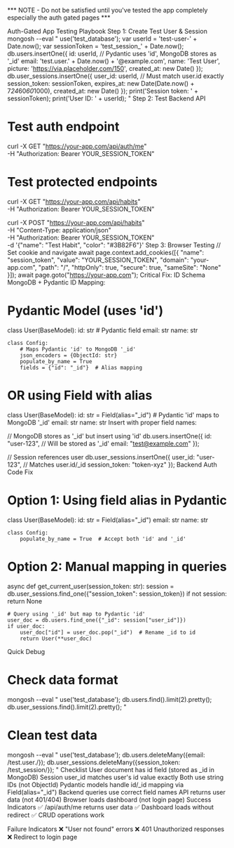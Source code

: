 *** NOTE -  Do not be satisfied until you've tested the app completely especially the auth gated pages ***

Auth-Gated App Testing Playbook
Step 1: Create Test User & Session
mongosh --eval "
use('test_database');
var userId = 'test-user-' + Date.now();
var sessionToken = 'test_session_' + Date.now();
db.users.insertOne({
  id: userId,  // Pydantic uses 'id', MongoDB stores as '_id'
  email: 'test.user.' + Date.now() + '@example.com',
  name: 'Test User',
  picture: 'https://via.placeholder.com/150',
  created_at: new Date()
});
db.user_sessions.insertOne({
  user_id: userId,  // Must match user.id exactly
  session_token: sessionToken,
  expires_at: new Date(Date.now() + 7*24*60*60*1000),
  created_at: new Date()
});
print('Session token: ' + sessionToken);
print('User ID: ' + userId);
"
Step 2: Test Backend API
# Test auth endpoint
curl -X GET "https://your-app.com/api/auth/me" \
  -H "Authorization: Bearer YOUR_SESSION_TOKEN"

# Test protected endpoints
curl -X GET "https://your-app.com/api/habits" \
  -H "Authorization: Bearer YOUR_SESSION_TOKEN"

curl -X POST "https://your-app.com/api/habits" \
  -H "Content-Type: application/json" \
  -H "Authorization: Bearer YOUR_SESSION_TOKEN" \
  -d '{"name": "Test Habit", "color": "#3B82F6"}'
Step 3: Browser Testing
// Set cookie and navigate
await page.context.add_cookies([{
    "name": "session_token",
    "value": "YOUR_SESSION_TOKEN",
    "domain": "your-app.com",
    "path": "/",
    "httpOnly": true,
    "secure": true,
    "sameSite": "None"
}]);
await page.goto("https://your-app.com");
Critical Fix: ID Schema
MongoDB + Pydantic ID Mapping:

# Pydantic Model (uses 'id')
class User(BaseModel):
    id: str  # Pydantic field
    email: str
    name: str
    
    class Config:
        # Maps Pydantic 'id' to MongoDB '_id'
        json_encoders = {ObjectId: str}
        populate_by_name = True
        fields = {"id": "_id"}  # Alias mapping

# OR using Field with alias
class User(BaseModel):
    id: str = Field(alias="_id")  # Pydantic 'id' maps to MongoDB '_id'
    email: str
    name: str
Insert with proper field names:

// MongoDB stores as '_id' but insert using 'id'
db.users.insertOne({ 
  id: "user-123",  // Will be stored as '_id'
  email: "test@example.com" 
});

// Session references user
db.user_sessions.insertOne({ 
  user_id: "user-123",  // Matches user.id/_id
  session_token: "token-xyz" 
});
Backend Auth Code Fix
# Option 1: Using field alias in Pydantic
class User(BaseModel):
    id: str = Field(alias="_id")
    email: str
    name: str
    
    class Config:
        populate_by_name = True  # Accept both 'id' and '_id'

# Option 2: Manual mapping in queries
async def get_current_user(session_token: str):
    session = db.user_sessions.find_one({"session_token": session_token})
    if not session:
        return None
    
    # Query using '_id' but map to Pydantic 'id'
    user_doc = db.users.find_one({"_id": session["user_id"]})
    if user_doc:
        user_doc["id"] = user_doc.pop("_id")  # Rename _id to id
        return User(**user_doc)
Quick Debug
# Check data format
mongosh --eval "
use('test_database');
db.users.find().limit(2).pretty();
db.user_sessions.find().limit(2).pretty();
"

# Clean test data
mongosh --eval "
use('test_database');
db.users.deleteMany({email: /test\.user\./});
db.user_sessions.deleteMany({session_token: /test_session/});
"
Checklist
 User document has id field (stored as _id in MongoDB)
 Session user_id matches user's id value exactly
 Both use string IDs (not ObjectId)
 Pydantic models handle id/_id mapping via Field(alias="_id")
 Backend queries use correct field names
 API returns user data (not 401/404)
 Browser loads dashboard (not login page)
Success Indicators
✅ /api/auth/me returns user data
✅ Dashboard loads without redirect
✅ CRUD operations work

Failure Indicators
❌ "User not found" errors
❌ 401 Unauthorized responses
❌ Redirect to login page
